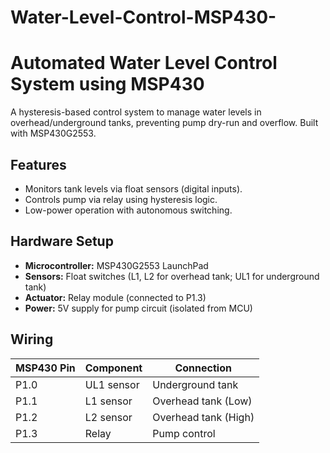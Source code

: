 # Water-Level-Control-MSP430-
# Automated Water Level Control System using MSP430

A hysteresis-based control system to manage water levels in overhead/underground tanks, preventing pump dry-run and overflow. Built with MSP430G2553.

## Features
- Monitors tank levels via float sensors (digital inputs).
- Controls pump via relay using hysteresis logic.
- Low-power operation with autonomous switching.

## Hardware Setup
- **Microcontroller:** MSP430G2553 LaunchPad
- **Sensors:** Float switches (L1, L2 for overhead tank; UL1 for underground tank)
- **Actuator:** Relay module (connected to P1.3)
- **Power:** 5V supply for pump circuit (isolated from MCU)

## Wiring
| MSP430 Pin | Component  | Connection       |
|------------|------------|------------------|
| P1.0       | UL1 sensor | Underground tank |
| P1.1       | L1 sensor  | Overhead tank (Low) |
| P1.2       | L2 sensor  | Overhead tank (High) |
| P1.3       | Relay      | Pump control     |
